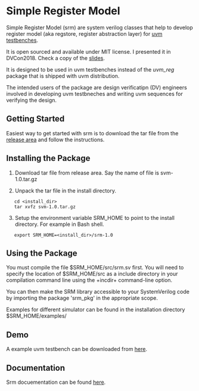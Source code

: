 # Simple Register Model
Simple Register Model (srm) are system verilog classes that help to develop register model (aka regstore, register abstraction layer) for [uvm testbenches](http://accellera.org/downloads/standards/uvm).  

It is open sourced and available under MIT license.  I presented it in DVCon2018. Check a copy of the [slides](DVConSlides_2018.pdf).

It is designed to be used in uvm testbenches instead of the *uvm_reg* package that is shipped with uvm distribution.  

The intended users of the package are design verificatipn (DV) engineers involved in developing uvm testbneches and writing uvm sequences for verifying the design.

## Getting Started
Easiest way to get started with srm is to download the tar file from the [release area](https://github.com/Juniper/simple_reg_model/releases) and follow the instructions. 

## Installing the Package 
1. Download tar file from release area. Say the name of file is svm-1.0.tar.gz

2. Unpack the tar file in the install directory.
```
   cd <install_dir>
   tar xvfz svm-1.0.tar.gz
```

3. Setup the environment variable SRM_HOME to point to the install directory. 
For example in Bash shell.  

```
   export SRM_HOME=<install_dir>/srm-1.0
```

## Using the Package
You must compile the file $SRM_HOME/src/srm.sv first. You will need to specify the location of $SRM_HOME/src as a include directory in your
compilation command line using the +incdir+ command-line option.  

You can then make the SRM library accessible to your SystemVerilog code by importing the package 'srm_pkg' in the appropriate scope.  

Examples for different simulator can be found in the installation directory $SRM_HOME/examples/  


## Demo 
A example uvm testbench can be downloaded from [here](https://github.com/sanjeevs/srm_sap).  

## Documentation
Srm docuementation can be found [here](https://github.com/Juniper/simple_reg_model/wiki).

